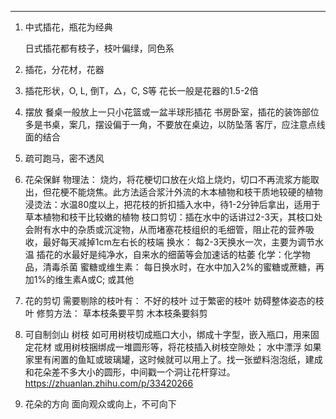 ----------

1. 中式插花，瓶花为经典

   日式插花都有枝子，枝叶偏绿，同色系
2. 插花，分花材，花器

3. 插花形状，O, L, 倒T，△，C, S等
花长一般是花器的1.5-2倍

4. 摆放
餐桌一般放上一只小花篮或一盆半球形插花
书房卧室，插花的装饰部位多是书桌，案几，摆设偏于一角，不要放在桌边，以防坠落
客厅，应注意点线面的结合

5. 疏可跑马，密不透风

6. 花朵保鲜
物理法： 烧灼，将花梗切口放在火焰上烧灼，切口不再流浆方能取出，但花梗不能烧焦。此方法适合浆汁外流的木本植物和枝干质地较硬的植物
浸烫法：水温80度以上，把花枝的折扣插入水中，待1-2分钟后拿出，适用于草本植物和枝干比较嫩的植物
枝口剪切：插在水中的话讲过2-3天，其枝口处会附有水中的杂质或沉淀物，从而堵塞花枝组织的毛细管，阻止花的营养吸收，最好每天减掉1cm左右长的枝端
换水：
每2-3天换水一次，主要为调节水温
插花的水最好是纯净水，自来水的细菌等会加速话的枯萎
化学：化学物品，清毒杀菌
蜜糖或维生素： 每日换水时，在水中加入2%的蜜糖或蔗糖，再加1%的维生素A或C; 或其他

7. 花的剪切
需要剔除的枝叶有：
不好的枝叶
过于繁密的枝叶
妨碍整体姿态的枝叶
修剪方法：
草本枝条要平剪
木本枝条要斜剪

8. 可自制剑山
树枝
如可用树枝切成瓶口大小，绑成十字型，嵌入瓶口，用来固定花材
或用树枝捆绑成一堆圆形等，将花枝插入树枝空隙处；
水中漂浮
如果家里有闲置的鱼缸或玻璃罐，这时候就可以用上了。找一张塑料泡泡纸，建成和花朵差不多大小的圆形，中间戳一个洞让花杆穿过。
https://zhuanlan.zhihu.com/p/33420266

9. 花朵的方向
面向观众或向上，不可向下




